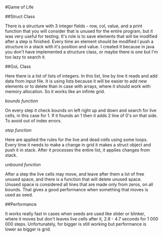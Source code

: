 #Game of Life

##Struct Class

There is a structure with 3 integer fields - row, col, value, and a print function that you will consider that is unused for the entire program, but it was very useful for testing. It's role is to save elements that will be modified after a step is finished. Every time an element should be modified I push a structure in a stack with it's position and value. I created it because in java you don't have implemented a structure class, or maybe there is one but I'm too lazy to search it. 

##GoL Class

Here there is a list of lists of integers. In this list, line by line it reads and add data from input file. It is using lists because it will be easier to add new elements or to delete than in case with arrays, where it should work with memory allocation. So it works like an infinte grid. 

*bounds function*

On every step it check bounds on left right up and down and search for live cells, in this case for 1. If it founds an 1 then it adds 2 line of 0's on that side. To avoid out of index errors.

*step function*

Here are applied the rules for the live and dead cells using some loops. Every time it needs to make a change in grid it makes a struct object and push it in stack. After it processes the entire list, it applies changes from stack.

*unbound function*

After a step the live cells may move, and leave after them a lot of free unused space, and there is a function that will delete unused space. Unused space is considered all lines that are made only from zeros, on all bounds. That gives a good performance when something that moves is used as seed. 

##Performance

It works really fast in cases when seeds are used like slider or blinker, where it moves but don't leaves live cells after it, 2.8 - 4.7 seconds for 1 000 000 steps. Unfortunately, for bigger is still working but performance is lower as bigger is grid.



